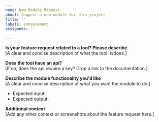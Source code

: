 ```yaml
---
name: New Module Request
about: Suggest a new module for this project
title: ''
labels: enhancement
assignees: ''

---
```


**Is your feature request related to a tool? Please describe.**  
\[A clear and concise description of what the tool is/does.\]

**Does the tool have an api?**  
\[If so, does the api require a key? Drop a link to the documentation.\]

**Describe the module functionality you'd like**  
\[A clear and concise description of what you want the module to do.\]
- Expected input: 
- Expected output: 

**Additional context**  
\[Add any other context or screenshots about the feature request here.\]

